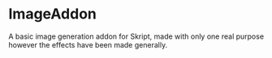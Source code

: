 # ImageAddon
A basic image generation addon for Skript, made with only one real purpose however the effects have been made generally.
